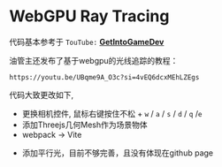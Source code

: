 # WebGPU Ray Tracing

代码基本参考于   `TouTube:` **[GetIntoGameDev](https://www.youtube.com/@GetIntoGameDev)**

油管主还发布了基于webgpu的光线追踪的教程：

```
https://youtu.be/UBqme9A_O3c?si=4vEQ6dcxMEhLZEgs
```

代码大致更改如下,

+ 更换相机控件, 鼠标右键按住不松 + `w` / `a` / `s` / `d` /  `q` /`e` 
+ 添加Threejs几何Mesh作为场景物体
+ webpack -> Vite

- 添加平行光，目前不够完善，且没有体现在github page
